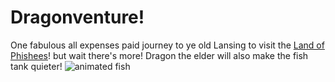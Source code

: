 # Dragonventure!

One fabulous all expenses paid journey to ye old Lansing to visit the [Land of Phishees](https://www.preusspets.com/animals/fish/saltwater/)!
but wait there's more! Dragon the elder will also make the fish tank quieter!
![animated fish](https://i.pinimg.com/originals/ed/ff/d9/edffd9983bb30a5a4849b95a90a0eae8.gif "animated fish")
